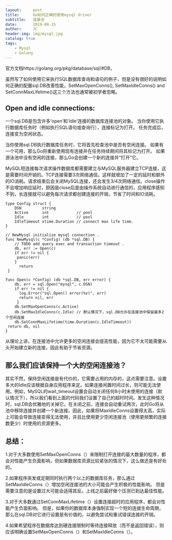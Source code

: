 ```yaml
---
layout:     post
title:      Go如何正确的使用mysql driver
subtitle:   连接池
date:       2019-08-15
author:     JC
header-img: img/mysql.jpg
catalog: true
tags:
    - Mysql
    - Golang
---
```


官方文档https://golang.org/pkg/database/sql/#DB，

虽然写了如何使用它来执行SQL数据库查询和语句的例子，但是没有很好的说明如何正确的配置sql.DB改善性能，SetMaxOpenConns(), SetMaxIdleConns() and SetConnMaxLifetime()这三个方法也通常被初学者忽略。

## Open and idle connections:

一个sql.DB是包含许多’open’和’idle’连接的数据库连接池的对象。 当你使用它执行数据库任务时（例如执行SQL语句或查询行），连接标记为打开。 任务完成后，连接变为空闲状态。

当你使用sql.DB执行数据库任务时，它将首先检查池中是否有空闲连接。 如果有一个可用，那么Go将重新使用现有连接并在任务持续期间将其标记为打开。 如果游泳池中没有空闲的连接，那么Go会创建一个新的连接并“打开”它。

MySQL短连接每次请求操作数据库都需要建立与MySQL服务器建立TCP连接，这是需要时间开销的。TCP连接需要3次网络通信。这样就增加了一定的延时和额外的IO消耗。请求结束后会关闭MySQL连接，还会发生3/4次网络通信。close操作不会增加响应延时，原因是close后是由操作系统自动进行通信的，应用程序感知不到，长连接就可以避免每次请求都创建连接的开销，节省了时间和IO消耗。

	type Config struct {
        DSN         string
        Active      int            // pool
        Idle        int            // pool
        IdleTimeout xtime.Duration // connect max life time.
    }

    // NewMysql initialize mysql connection .
    func NewMysql(c *Config) (db *sql.DB) {
        // TODO add query exec and transaction timeout .
        db, err := Open(c)
        if err != nil {
         panic(err)
        }
          return
     }

    func Open(c *Config) (db *sql.DB, err error) {
        db, err = sql.Open("mysql", c.DSN)
        if err != nil {
          log.Error("sql.Open() error(%v)", err)
          return nil, err
         }
        db.SetMaxOpenConns(c.Active)
        db.SetMaxIdleConns(c.Idle) // 默认情况下，sql.DB允许在连接池中保留最多2个空闲连接
        db.SetConnMaxLifetime(time.Duration(c.IdleTimeout))
     return db, nil
    }


从理论上讲，在连接池中允许更多的空闲连接会提高性能，因为它不太可能需要从头开始建立新的连接，因此有助于节省资源。

## 那么我们应该保持一个大的空闲连接池？

其实不然，保持空闲连接是有代价的，它需要占用的内存的，这点需要注意。设置多大的Idle应该根据自身应用程序来定。如果连接闲置时间过长，则可能无法使用。例如，MySQL的wait_timeout设置会自动关闭任何8小时未使用的连接（默认情况下），所以我们看到上面的代码我们设置了自己的超时时间。发生这种情况时，sql.DB会优雅地的关掉它。在关闭之前，连接会自动重试两次，此时Go将从池中移除连接并创建一个新连接。因此，如果将MaxIdleConns设置得太高，实际上可能会导致连接变得无法使用，并且比使用更少空闲连接池（使用更频繁的连接数更少）时使用的资源更多。

## 总结：

1.对于大多数使用SetMaxOpenConns（）来限制打开连接的最大数量的程序，都会对性能产生负面影响，但如果数据库资源比较紧张的情况下，这么做还是有好处的。

2.如果程序突发或定期同时执行两个以上的数据库任务，那么通过SetMaxIdleConns（）增加空闲连接池的大小可能会产生积极的性能影响。 但是需要注意的是设置过大可能会适得其反。上线之前最好做个压测已到达最佳性能。

3.对于大多数通过SetConnMaxLifetime（）设置连接超时的应用程序，都会对性能产生负面影响。 
但是，如果你的数据库本身强制实现一个短的连接生命周期，那么在sql.DB对它进行设置是有价值的，以避免尝试和重试错误连接的开销。

4.如果希望程序在数据库达到硬连接限制时等待连接释放（而不是返回错误），则应该明确设置SetMaxOpenConns（）和SetMaxIdleConns（）。
